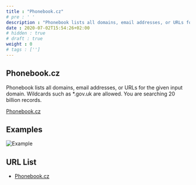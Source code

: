 ```yaml
---
title : "Phonebook.cz"
# pre : ' '
description : "Phonebook lists all domains, email addresses, or URLs for the given input domain. Wildcards such as *.gov.uk are allowed. You are searching 20 billion records."
date : 2020-07-02T15:54:26+02:00
# hidden : true
# draft : true
weight : 0
# tags : ['']
---
```


## Phonebook.cz

Phonebook lists all domains, email addresses, or URLs for the given input domain. Wildcards such as *.gov.uk are allowed. You are searching 20 billion records.

[Phonebook.cz](https://phonebook.cz/)

## Examples

![Example](images/example.png)

## URL List

* [Phonebook.cz](https://phonebook.cz/)
